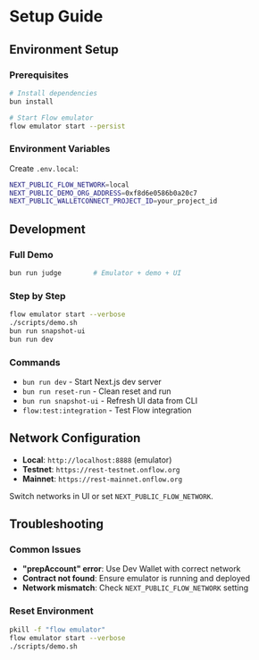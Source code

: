 # Setup Guide

## Environment Setup

### Prerequisites
```bash
# Install dependencies
bun install

# Start Flow emulator
flow emulator start --persist
```

### Environment Variables
Create `.env.local`:
```bash
NEXT_PUBLIC_FLOW_NETWORK=local
NEXT_PUBLIC_DEMO_ORG_ADDRESS=0xf8d6e0586b0a20c7
NEXT_PUBLIC_WALLETCONNECT_PROJECT_ID=your_project_id
```

## Development

### Full Demo
```bash
bun run judge        # Emulator + demo + UI
```

### Step by Step
```bash
flow emulator start --verbose
./scripts/demo.sh
bun run snapshot-ui
bun run dev
```

### Commands
- `bun run dev` - Start Next.js dev server
- `bun run reset-run` - Clean reset and run
- `bun run snapshot-ui` - Refresh UI data from CLI
- `flow:test:integration` - Test Flow integration

## Network Configuration

- **Local**: `http://localhost:8888` (emulator)
- **Testnet**: `https://rest-testnet.onflow.org`
- **Mainnet**: `https://rest-mainnet.onflow.org`

Switch networks in UI or set `NEXT_PUBLIC_FLOW_NETWORK`.

## Troubleshooting

### Common Issues
- **"prepAccount" error**: Use Dev Wallet with correct network
- **Contract not found**: Ensure emulator is running and deployed
- **Network mismatch**: Check `NEXT_PUBLIC_FLOW_NETWORK` setting

### Reset Environment
```bash
pkill -f "flow emulator"
flow emulator start --verbose
./scripts/demo.sh
```